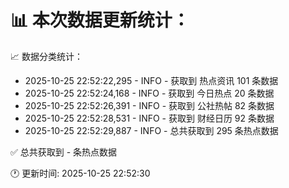 📊 本次数据更新统计：
==========================

📈 数据分类统计：
- 2025-10-25 22:52:22,295 - INFO - 获取到 热点资讯 101 条数据
- 2025-10-25 22:52:24,168 - INFO - 获取到 今日热点 20 条数据
- 2025-10-25 22:52:26,391 - INFO - 获取到 公社热帖 82 条数据
- 2025-10-25 22:52:28,531 - INFO - 获取到 财经日历 92 条数据
- 2025-10-25 22:52:29,887 - INFO - 总共获取到 295 条热点数据

✅ 总共获取到 - 条热点数据

🕐 更新时间: 2025-10-25 22:52:30
